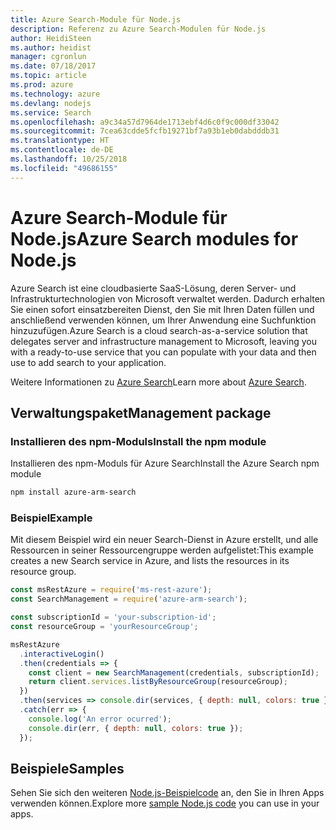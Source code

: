 ```yaml
---
title: Azure Search-Module für Node.js
description: Referenz zu Azure Search-Modulen für Node.js
author: HeidiSteen
ms.author: heidist
manager: cgronlun
ms.date: 07/18/2017
ms.topic: article
ms.prod: azure
ms.technology: azure
ms.devlang: nodejs
ms.service: Search
ms.openlocfilehash: a9c34a57d7964de1713ebf4d6c0f9c000df33042
ms.sourcegitcommit: 7cea63cdde5fcfb19271bf7a93b1eb0dabdddb31
ms.translationtype: HT
ms.contentlocale: de-DE
ms.lasthandoff: 10/25/2018
ms.locfileid: "49686155"
---
```

# <a name="azure-search-modules-for-nodejs"></a><span data-ttu-id="8f844-103">Azure Search-Module für Node.js</span><span class="sxs-lookup"><span data-stu-id="8f844-103">Azure Search modules for Node.js</span></span>

<span data-ttu-id="8f844-104">Azure Search ist eine cloudbasierte SaaS-Lösung, deren Server- und Infrastrukturtechnologien von Microsoft verwaltet werden. Dadurch erhalten Sie einen sofort einsatzbereiten Dienst, den Sie mit Ihren Daten füllen und anschließend verwenden können, um Ihrer Anwendung eine Suchfunktion hinzuzufügen.</span><span class="sxs-lookup"><span data-stu-id="8f844-104">Azure Search is a cloud search-as-a-service solution that delegates server and infrastructure management to Microsoft, leaving you with a ready-to-use service that you can populate with your data and then use to add search to your application.</span></span>

<span data-ttu-id="8f844-105">Weitere Informationen zu [Azure Search](https://docs.microsoft.com/azure/search/search-what-is-azure-search)</span><span class="sxs-lookup"><span data-stu-id="8f844-105">Learn more about [Azure Search](https://docs.microsoft.com/azure/search/search-what-is-azure-search).</span></span>

## <a name="management-package"></a><span data-ttu-id="8f844-106">Verwaltungspaket</span><span class="sxs-lookup"><span data-stu-id="8f844-106">Management package</span></span>

### <a name="install-the-npm-module"></a><span data-ttu-id="8f844-107">Installieren des npm-Moduls</span><span class="sxs-lookup"><span data-stu-id="8f844-107">Install the npm module</span></span>

<span data-ttu-id="8f844-108">Installieren des npm-Moduls für Azure Search</span><span class="sxs-lookup"><span data-stu-id="8f844-108">Install the Azure Search npm module</span></span>

```bash
npm install azure-arm-search
```

### <a name="example"></a><span data-ttu-id="8f844-109">Beispiel</span><span class="sxs-lookup"><span data-stu-id="8f844-109">Example</span></span>

<span data-ttu-id="8f844-110">Mit diesem Beispiel wird ein neuer Search-Dienst in Azure erstellt, und alle Ressourcen in seiner Ressourcengruppe werden aufgelistet:</span><span class="sxs-lookup"><span data-stu-id="8f844-110">This example creates a new Search service in Azure, and lists the resources in its resource group.</span></span>

```javascript
const msRestAzure = require('ms-rest-azure');
const SearchManagement = require('azure-arm-search');

const subscriptionId = 'your-subscription-id';
const resourceGroup = 'yourResourceGroup';

msRestAzure
  .interactiveLogin()
  .then(credentials => {
    const client = new SearchManagement(credentials, subscriptionId);
    return client.services.listByResourceGroup(resourceGroup);
  })
  .then(services => console.dir(services, { depth: null, colors: true }))
  .catch(err => {
    console.log('An error ocurred');
    console.dir(err, { depth: null, colors: true });
  });
```

## <a name="samples"></a><span data-ttu-id="8f844-111">Beispiele</span><span class="sxs-lookup"><span data-stu-id="8f844-111">Samples</span></span>

<span data-ttu-id="8f844-112">Sehen Sie sich den weiteren [Node.js-Beispielcode](https://azure.microsoft.com/resources/samples/?platform=nodejs) an, den Sie in Ihren Apps verwenden können.</span><span class="sxs-lookup"><span data-stu-id="8f844-112">Explore more [sample Node.js code](https://azure.microsoft.com/resources/samples/?platform=nodejs) you can use in your apps.</span></span>
